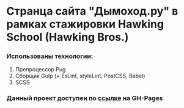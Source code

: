 # Странца сайта "Дымоход.ру" в рамках стажировки Hawking School (Hawking Bros.)

### Использованы технологии:
1. Препроцессор Pug
2. Сборщик Gulp (+ EsLint, styleLint, PostCSS, Babel) 
3. SCSS

### Данный проект доступен по [ссылке](https://sergeikachenia.github.io/1-week-SergeiKachenia/) на GH-Pages

